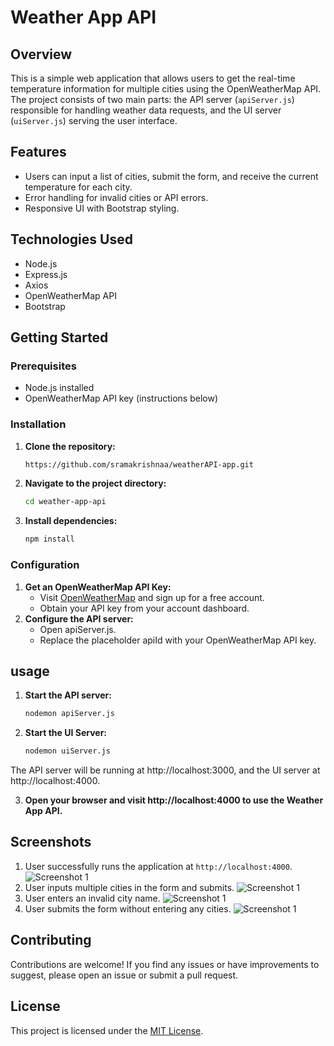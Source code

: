 # Weather App API

## Overview

This is a simple web application that allows users to get the real-time temperature information for multiple cities using the OpenWeatherMap API. The project consists of two main parts: the API server (`apiServer.js`) responsible for handling weather data requests, and the UI server (`uiServer.js`) serving the user interface.

## Features

- Users can input a list of cities, submit the form, and receive the current temperature for each city.
- Error handling for invalid cities or API errors.
- Responsive UI with Bootstrap styling.

## Technologies Used

- Node.js
- Express.js
- Axios
- OpenWeatherMap API
- Bootstrap

## Getting Started

### Prerequisites

- Node.js installed
- OpenWeatherMap API key (instructions below)

### Installation

1. **Clone the repository:**

   ```bash
   https://github.com/sramakrishnaa/weatherAPI-app.git
2. **Navigate to the project directory:**

   ```bash
   cd weather-app-api
3. **Install dependencies:**

   ```bash
   npm install

### Configuration
1. **Get an OpenWeatherMap API Key:**
   - Visit [OpenWeatherMap](https://openweathermap.org/) and sign up for a free account.
   - Obtain your API key from your account dashboard.
2. **Configure the API server:**
   - Open apiServer.js.
   - Replace the placeholder apiId with your OpenWeatherMap API key.

## usage
1. **Start the API server:**

   ```bash
   nodemon apiServer.js
2. **Start the UI Server:**
   ```bash
   nodemon uiServer.js

The API server will be running at http://localhost:3000, and the UI server at http://localhost:4000.

3. **Open your browser and visit http://localhost:4000 to use the Weather App API.**

## Screenshots
1. User successfully runs the application at `http://localhost:4000`.
   ![Screenshot 1](screenshots/web1.png)
2. User inputs multiple cities in the form and submits.
   ![Screenshot 1](screenshots/web3.png)
3. User enters an invalid city name.
   ![Screenshot 1](screenshots/web2.png)
4. User submits the form without entering any cities.
   ![Screenshot 1](screenshots/web4.png)



## Contributing
Contributions are welcome! If you find any issues or have improvements to suggest, please open an issue or submit a pull request.

## License

This project is licensed under the [MIT License](LICENSE).
